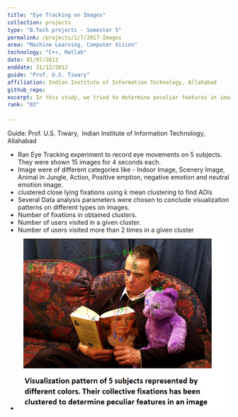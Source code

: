 ```yaml
---
title: "Eye Tracking on Images"
collection: projects
type: "B.Tech projects - Semester 5"
permalink: /projects/1/7/2017-Images
area: "Machine Learning, Computer Vision"
technology: "C++, Matlab"
date: 01/07/2012
enddate: 31/12/2012
guide: "Prof. U.S. Tiwary"
affiliation: Indian Institute of Information Technology, Allahabad
github_repo:
excerpt: In this study, we tried to determine peculiar features in images during visualization by doing some computation on scanpath data and converting it in some meaningful form.
rank: "03"

---
```

Guide: Prof. U.S. Tiwary,&ensp;Indian Institute of Information Technology, Allahabad

* Ran Eye Tracking experiment to record eye movements on 5 subjects. They were shown 15 images for 4 seconds each.
* Image were of different categories like - Indoor Image, Scenery Image, Animal in Jungle, Action, Positive emption, negative emotion and neutral emotion image.
* clustered close lying fixations using k mean clustering to find AOIs
* Several Data analysis parameters were chosen to conclude visualization patterns on different types on images.
* Number of fixations in obtained clusters.
* Number of users visited in a given cluster.
* Number of users visited more than 2 times in a given cluster
* ![image-scanpath](../images/image-scanpath.PNG)


